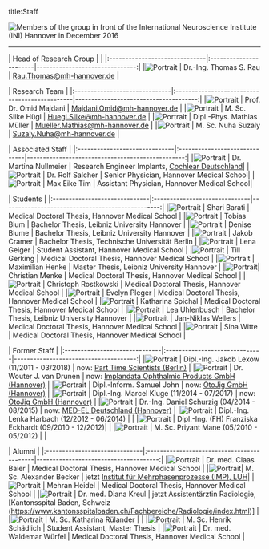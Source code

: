 title:Staff

![Members of the group in front of the International Neuroscience Institute (INI) Hannover in December 2016](staff/IMG_3688_cut.jpg "Members of the group in front of the International Neuroscience Institute (INI) Hannover in December 2016")

- - - 


| Head of Research Group                                   |                                      |
|:------------------------------|:-----------------------|-------------------------------:|
|![Portrait](staff/Thomas.jpg)         | Dr.-Ing. Thomas S. Rau | Rau.Thomas@mh-hannover.de   |


| Research Team                                                                                                      |
|:------------------------------|:----------------------------------------------|--------------------------------------:|
|![Portrait](staff/Omid.jpg)    | Prof. Dr. Omid Majdani                     | Majdani.Omid@mh-hannover.de        |
|![Portrait](staff/Silke.jpg)   | M. Sc. Silke Hügl							 | Huegl.Silke@mh-hannover.de         |
|![Portrait](staff/mathias_small.jpg)	| Dipl.-Phys. Mathias Müller		 | Mueller.Mathias@mh-hannover.de	  |
|![Portrait](staff/nuha.jpg) 	| M. Sc. Nuha Suzaly			   			 | Suzaly.Nuha@mh-hannover.de          |



| Associated Staff																	|
|:------------------------------|:------------------------------|-------------------------------------------------:|
|![Portrait](staff/soon.png) | Dr. Martina Nullmeier					| Research Engineer Implants, [Cochlear Deutschland](http://www.cochlear.de)|
|![Portrait](staff/rolf.jpg) | Dr. Rolf Salcher                   		| Senior Physician, Hannover Medical School|
|![Portrait](staff/maxt.png) | Max Eike Tim     						| Assistant Physician, Hannover Medical School|




| Students                                                                                             |
|:------------------------------|:------------------------------|-------------------------------------------------:|
|![Portrait](staff/soon.png) 	| Shari Barati								| Medical Doctoral Thesis, Hannover Medical School 	|
|![Portrait](staff/tobias.png) 	| Tobias Blum 								| Bachelor Thesis, Leibniz University Hannover      |
|![Portrait](staff/deniseb.png) | Denise Blume 								| Bachelor Thesis, Leibniz University Hannover      |
|![Portrait](staff/jakobc.jpg)	| Jakob Cramer 								| Bachelor Thesis, Technische Universität Berlin    |
|![Portrait](staff/lena.jpg)	| Lena Geiger								| Student Assistant, Hannover Medical School		| 
|![Portrait](staff/soon.png) 	| Till Gerking								| Medical Doctoral Thesis, Hannover Medical School	|
|![Portrait](staff/max.png)		| Maximilian Henke							| Master Thesis, Leibniz University Hannover   		|
|![Portrait](staff/christianm.png)| Christian Menke							| Medical Doctoral Thesis, Hannover Medical School	|
|![Portrait](staff/christoph.jpg) | Christoph Rostkowski					| Medical Doctoral Thesis, Hannover Medical School	|
|![Portrait](staff/evelynp.png) | Evelyn Pleger								| Medical Doctoral Thesis, Hannover Medical School	|
|![Portrait](staff/soon.png) 	| Katharina Spichal							| Medical Doctoral Thesis, Hannover Medical School	|
|![Portrait](staff/lea.png)		| Lea Uhlenbusch 							| Bachelor Thesis, Leibniz University Hannover      |
|![Portrait](staff/soon.png) 	| Jan-Niklas Wellers						| Medical Doctoral Thesis, Hannover Medical School  |
|![Portrait](staff/soon.png) 	| Sina Witte 				    			| Medical Doctoral Thesis, Hannover Medical School  |


| Former Staff																							|
|:------------------------------|:------------------------------|--------------------------------------:|
|![Portrait](staff/Jakob.jpg)   | Dipl.-Ing. Jakob Lexow (11/2011 - 03/2018) | now: [Part Time Scientists (Berlin)](https://ptscientists.com/)         |
|![Portrait](staff/Wouter.jpg)  | Dr. Wouter J. van Drunen                   | now: [Implandata Ophthalmic Products GmbH (Hannover)](http://www.implandata.com) |
|![Portrait](staff/soon.png)  | Dipl.-Inform. Samuel John                  | now: [OtoJig GmbH (Hannover)](http://www.otojig.com/)  |
|![Portrait](staff/Marcel.jpg)  | Dipl.-Ing. Marcel Kluge (11/2014 - 07/2017)	| now: [OtoJig GmbH (Hannover)](http://www.otojig.com/)  |
|![Portrait](staff/daniel.png)  | Dr.-Ing. Daniel Schurzig  (04/2014 - 08/2015) | now: [MED-EL Deutschland (Hannover)](www.medel.com) |
|![Portrait](staff/lenka.png)   | Dipl.-Ing. Lenka Harbach  (12/2012 - 06/2014) |                           				|
|![Portrait](staff/soon.png)    | Dipl.-Ing. (FH) Franziska Eckhardt  (09/2010 - 12/2012)|                           		|
|![Portrait](staff/soon.png)    | M. Sc. Priyant Mane  (05/2010 - 05/2012)   |  |



| Alumni                                                                                            |
|:------------------------------|:-------------------------------------------|--------------------------------------:|
|![Portrait](staff/soon.png) 	  | Dr. med. Claas Baier					| Medical Doctoral Thesis, Hannover Medical School	|
|![Portrait](staff/alexbecker.jpg)| M. Sc. Alexander Becker 				| jetzt [Institut für Mehrphasenprozesse (IMP), LUH](https://www.imp.uni-hannover.de/11.html?&no_cache=1&tx_tkinstpersonen_pi1%5Balias%5D=Becker1)|
|![Portrait](staff/soon.png) 	  | Mehran Heidel 							| Medical Doctoral Thesis, Hannover Medical School	|
|![Portrait](staff/Diana.jpg) 	  | Dr. med. Diana Kreul					| jetzt Assistentärztin Radiologie, [Kantonsspital Baden, Schweiz (https://www.kantonsspitalbaden.ch/Fachbereiche/Radiologie/index.html)]	|
|![Portrait](staff/katharina.jpg) | M. Sc. Katharina Rülander				| 											   |
|![Portrait](staff/henrik.png)	  | M. Sc. Henrik Schädlich				 	| Student Assistant, Master Thesis   |
|![Portrait](staff/soon.png) 	  | Dr. med. Waldemar Würfel				| Medical Doctoral Thesis, Hannover Medical School	|
